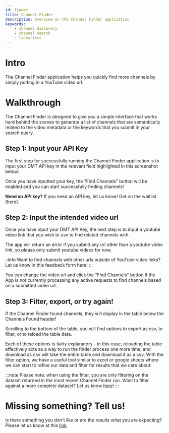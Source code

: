 ```yaml
---
id: finder
title: Channel Finder
description: Overview on the Channel Finder application
keywords:
    - channel discovery
    - channel search
    - lookalikes
---
```


# Intro
The Channel Finder application helps you quickly find more channels by simply putting in a YouTube video url.

# Walkthrough
The Channel Finder is designed to give you a simple interface that works hard behind the scenes to generate a list of channels that are semantically related to the video metadata or the keywords that you submit in your search query.

## Step 1: Input your API Key
The first step for successfully running the Channel Finder application is to input your DMT API key in the relevant field highlighted in this screenshot below:

Once you have inputted your key, the "Find Channels" button will be enabled and you can start successfully finding channels!

**Need an API key?**
If you need an API key, let us know! Get on the waitlist [here].


## Step 2: Input the intended video url

Once you have input your DMT API Key, the next step is to input a youtube video link that you wish to use to find related channels with.

The app will return an error if you submit any url other than a youtube video link, so please only submit youtube videos for now. 

::info
Want to find channels with other urls outside of YouTube video links? Let us know in this feedback form here!
:::

You can change the video url and click the "Find Channels" button if the App is not currently processing any active requests to find channels based on a submitted video url.

## Step 3: Filter, export, or try again!

If the Channel Finder found channels, they will display in the table below the Channels Found header! 

Scrolling to the bottom of the table, you will find options to export as csv, to filter, or to reload the table data.

Each of these options is fairly explanatory - in this case, reloading the table effectively acts as a way to run the finder process one more time, and download as csv will take the entire table and download  it as a csv.
With the filter option, we have a useful tool similar to excel or google sheets where we can start to refine our data and filter for results that we care about:

:::note
Please note: when using the filter, you are only filtering on the dataset returned in the most recent Channel Finder run. Want to filter against a more complete dataset? Let us know [here](https://airtable.com/appzETVKT8y3nFxsx/shreeZck44tUeKVqf)!
:::

# Missing something? Tell us!
Is there something you don't like or are the results what you are expecting?
Please let us know at this [link](https://airtable.com/appzETVKT8y3nFxsx/shreeZck44tUeKVqf).